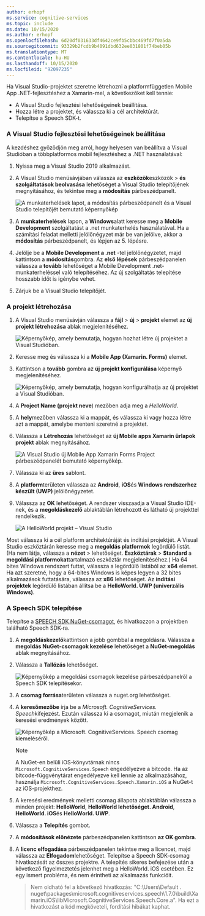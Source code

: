 ```yaml
---
author: erhopf
ms.service: cognitive-services
ms.topic: include
ms.date: 10/15/2020
ms.author: erhopf
ms.openlocfilehash: 6d20df031633df4642ce9fb5cbbc469fd7f0a5da
ms.sourcegitcommit: 93329b2fcdb9b4091dbd632ee031801f74beb05b
ms.translationtype: MT
ms.contentlocale: hu-HU
ms.lasthandoff: 10/15/2020
ms.locfileid: "92097235"
---
```

Ha Visual Studio-projektet szeretne létrehozni a platformfüggetlen Mobile App .NET-fejlesztéshez a Xamarin-mel, a következőket kell tennie:
- A Visual Studio fejlesztési lehetőségeinek beállítása.
- Hozza létre a projektet, és válassza ki a cél architektúrát. 
- Telepítse a Speech SDK-t.

### <a name="set-up-visual-studio-development-options"></a>A Visual Studio fejlesztési lehetőségeinek beállítása

A kezdéshez győződjön meg arról, hogy helyesen van beállítva a Visual Studióban a többplatformos mobil fejlesztéshez a .NET használatával:

1. Nyissa meg a Visual Studio 2019 alkalmazást.

1. A Visual Studio menüsávjában válassza az **eszközök**eszközök  >  **és szolgáltatások beolvasása** lehetőséget a Visual Studio telepítőjének megnyitásához, és tekintse meg a **módosítás** párbeszédpanelt.

   ![A munkaterhelések lapot, a módosítás párbeszédpanelt és a Visual Studio telepítőjét bemutató képernyőkép](../articles/cognitive-services/Speech-Service/media/sdk/vs-enable-xamarin-workload.png)

1. A **munkaterhelések** lapon, a **Windows**alatt keresse meg a **Mobile Development** szolgáltatást a .net munkaterhelés használatával. Ha a számítási feladat melletti jelölőnégyzet már be van jelölve, akkor a **módosítás** párbeszédpanelt, és lépjen az 5. lépésre.

1. Jelölje be a **Mobile Development a .net** -tel jelölőnégyzetet, majd kattintson a **módosítás**gombra. Az **első lépések** párbeszédpanelen válassza a **tovább** lehetőséget a Mobile Development .net-munkaterheléssel való telepítéséhez. Az új szolgáltatás telepítése hosszabb időt is igénybe vehet.

1. Zárjuk be a Visual Studio telepítőjét.

### <a name="create-the-project"></a>A projekt létrehozása

1. A Visual Studio menüsávján válassza a **fájl**  >  **új**  >  **projekt** elemet az **új projekt létrehozása** ablak megjelenítéséhez.

   ![Képernyőkép, amely bemutatja, hogyan hozhat létre új projektet a Visual Studióban.](../articles/cognitive-services/Speech-Service/media/sdk/vs-enable-xamarin-create-new-project.png)

1. Keresse meg és válassza ki a **Mobile App (Xamarin. Forms)** elemet.

1. Kattintson a **tovább** gombra az **új projekt konfigurálása** képernyő megjelenítéséhez.

   ![Képernyőkép, amely bemutatja, hogyan konfigurálhatja az új projektet a Visual Studióban.](../articles/cognitive-services/Speech-Service/media/sdk/vs-enable-xamarin-configure-your-new-project.png)

1. A **Project Name (projekt neve**) mezőben adja meg a *HelloWorld*.

1. A **hely**mezőben válassza ki a mappát, és válassza ki vagy hozza létre azt a mappát, amelybe menteni szeretné a projektet.

1. Válassza a **Létrehozás** lehetőséget az **új Mobile apps Xamarin űrlapok projekt** ablak megnyitásához.

   ![A Visual Studio új Mobile App Xamarin Forms Project párbeszédpanelét bemutató képernyőkép.](../articles/cognitive-services/Speech-Service/media/sdk/qs-csharp-xamarin-new-xamarin-project.png)

1. Válassza ki az **üres** sablont.

1. A **platform**területen válassza az **Android**, **iOS**és **Windows rendszerhez készült (UWP)** jelölőnégyzetet.

1. Válassza az **OK** lehetőséget. A rendszer visszaadja a Visual Studio IDE-nek, és a **megoldáskezelő** ablaktáblán létrehozott és látható új projekttel rendelkezik.

   ![A HelloWorld projekt – Visual Studio](../articles/cognitive-services/Speech-Service/media/sdk/vs-enable-xamarin-helloworld.png)

Most válassza ki a cél platform architektúráját és indítási projektjét. A Visual Studio eszköztárán keresse meg a **megoldás platformok** legördülő listát. (Ha nem látja, válassza a **nézet**  >  lehetőséget. **Eszköztárak**  >  **Standard** a **megoldási platformokat**tartalmazó eszköztár megjelenítéséhez.) Ha 64 bites Windows rendszert futtat, válassza a legördülő listából az **x64** elemet. Ha azt szeretné, hogy a 64-bites Windows is képes legyen a 32 bites alkalmazások futtatására, válassza az **x86** lehetőséget. Az **indítási projektek** legördülő listában állítsa be a **HelloWorld. UWP (univerzális Windows)**.

### <a name="install-the-speech-sdk"></a>A Speech SDK telepítése

Telepítse a [SPEECH SDK NuGet-csomagot](https://aka.ms/csspeech/nuget), és hivatkozzon a projektben található Speech SDK-ra.

1. A **megoldáskezelő**kattintson a jobb gombbal a megoldásra. Válassza a **megoldás NuGet-csomagok kezelése** lehetőséget a **NuGet-megoldás** ablak megnyitásához.

1. Válassza a **Tallózás** lehetőséget.

   ![Képernyőkép a megoldási csomagok kezelése párbeszédpanelről a Speech SDK telepítésekor.](../articles/cognitive-services/Speech-Service/media/sdk/vs-enable-uwp-nuget-solution-browse.png)

1. A **csomag forrása**területen válassza a nuget.org lehetőséget.

1. A **keresőmezőbe** írja be a *Microsoft. CognitiveServices. Speech*kifejezést. Ezután válassza ki a csomagot, miután megjelenik a keresési eredmények között.

   ![Képernyőkép a Microsoft. CognitiveServices. Speech csomag kiemeléséről.](../articles/cognitive-services/Speech-Service/media/sdk/qs-csharp-xamarin-nuget-install.png)

   > [!NOTE] 
   > A NuGet-en belüli iOS-könyvtárnak nincs `Microsoft.CognitiveServices.Speech` engedélyezve a bitcode. Ha az bitcode-függvénytárat engedélyezve kell lennie az alkalmazásához, használja `Microsoft.CognitiveServices.Speech.Xamarin.iOS` a NuGet-t az iOS-projekthez.

1. A keresési eredmények melletti csomag állapota ablaktáblán válassza a minden projekt: **HelloWorld**, **HelloWorld lehetőséget. Android**, **HelloWorld. iOS**és **HelloWorld. UWP**.

1. Válassza a **Telepítés** gombot.

1. A **módosítások előnézete** párbeszédpanelen kattintson **az OK gombra**.

1. A **licenc elfogadása** párbeszédpanelen tekintse meg a licencet, majd válassza az **Elfogadom**lehetőséget. Telepítse a Speech SDK-csomag hivatkozását az összes projektre. A telepítés sikeres befejezése után a következő figyelmeztetés jelenhet meg a HelloWorld. iOS esetében. Ez egy ismert probléma, és nem érintheti az alkalmazás funkcióit.

   > Nem oldható fel a következő hivatkozás: "C:\Users\Default \. nuget\packages\microsoft.cognitiveservices.speech\1.7.0\build\Xamarin.iOS\libMicrosoft.CognitiveServices.Speech.Core.a". Ha ezt a hivatkozást a kód megköveteli, fordítási hibákat kaphat.
